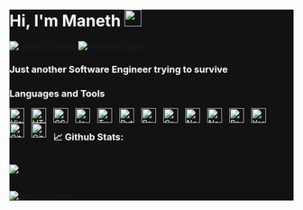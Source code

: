 

<div style="background-color:#121212">
<div style="color:#fff">
  
# Hi, I'm Maneth <img src="https://raw.githubusercontent.com/debdutgoswami/debdutgoswami/master/assets/gifs/Hi.gif" width="30px">

[![Linkedin Badge](https://img.shields.io/badge/LinkedIn-0077B5?style=for-the-badge&logo=linkedin&logoColor=white)](https://www.linkedin.com/in/maneth-pak/)
[![Whatapp Badge](https://img.shields.io/badge/WhatsApp-25D366?style=for-the-badge&logo=whatsapp&logoColor=white)](https://wa.me/+85593442385)

### Just another Software Engineer trying to survive
  
### Languages and Tools

  
<img align="left" alt="Visual Studio Code" width="26px" src="https://cdn.jsdelivr.net/gh/devicons/devicon/icons/vscode/vscode-original.svg" style="padding-right:10px;" />
<img align="left" alt="HTML5" width="26px" src="https://cdn.jsdelivr.net/gh/devicons/devicon/icons/html5/html5-original.svg" style="padding-right:10px;" />
<img align="left" alt="CSS3" width="26px" src="https://cdn.jsdelivr.net/gh/devicons/devicon/icons/css3/css3-original.svg" style="padding-right:10px;" />
<img align="left" alt="JavaScript" width="26px" src="https://cdn.jsdelivr.net/gh/devicons/devicon/icons/javascript/javascript-original.svg" style="padding-right:10px;" />
<img align="left" alt="TypeScript" width="26px" src="https://cdn.jsdelivr.net/gh/devicons/devicon/icons/typescript/typescript-original.svg" style="padding-right:10px;" />
<img align="left" alt="Python" width="26px" src="https://cdn.jsdelivr.net/gh/devicons/devicon/icons/python/python-original.svg" style="padding-right:10px;" />
<img align="left" alt="React" width="26px" src="https://cdn.jsdelivr.net/gh/devicons/devicon/icons/react/react-original.svg" style="padding-right:10px;" />
<img align="left" alt="GraphQL" width="26px" src="https://cdn.jsdelivr.net/gh/devicons/devicon/icons/graphql/graphql-plain.svg" style="padding-right:10px;" />
<img align="left" alt="NestJs" width="26px" src="https://cdn.jsdelivr.net/gh/devicons/devicon/icons/nestjs/nestjs-plain.svg" style="padding-right:10px;" />
<img align="left" alt="NextJs" width="26px" src="https://cdn.jsdelivr.net/gh/devicons/devicon/icons/nextjs/nextjs-original.svg" style="padding-right:10px; fill:#fff;" />
<img align="left" alt="Postgresql" width="26px" src="https://cdn.jsdelivr.net/gh/devicons/devicon/icons/postgresql/postgresql-original.svg" style="padding-right:10px;" />
<img align="left" alt="Yarn" width="26px" src="https://cdn.jsdelivr.net/gh/devicons/devicon/icons/yarn/yarn-original.svg" style="padding-right:10px" />
<img align="left" alt="Git" width="26px" src="https://cdn.jsdelivr.net/gh/devicons/devicon/icons/git/git-original.svg" style="padding-right:10px;" />
<img align="left" alt="GitHub" width="26px" src="https://user-images.githubusercontent.com/3369400/139447912-e0f43f33-6d9f-45f8-be46-2df5bbc91289.png" style="padding-right:10px;" />
<br>


### 📈 Github Stats:
<a href="https://github.com/Manethpak">
<!-- <img align="center" src="https://github-readme-stats.vercel.app/api?username=Manethpak&show_icons=true&include_all_commits=true&theme=vision-friendly-dark&count_private=true"> -->
</a>
<br>
<a href="https://github.com/remcohalman/github-readme-stats">
<img align="center" src="https://github-readme-stats.anuraghazra1.vercel.app/api/top-langs/?username=Manethpak&layout=compact&theme=vision-friendly-dark" />
</a>
<br>
<br>

[![GitHub Streak](https://github-readme-streak-stats.herokuapp.com/?user=Manethpak&theme=dark)](https://git.io/streak-stats)

</div>
</div>
